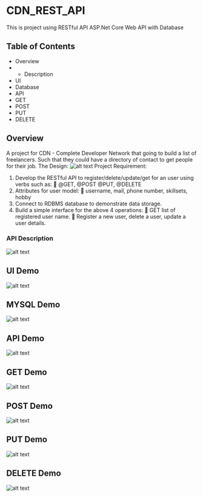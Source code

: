 # CDN_REST_API
This is project using RESTful API ASP.Net Core Web API with Database
## Table of Contents
+ Overview
+ + Description
+ UI
+ Database
+ API
+ GET
+ POST
+ PUT
+ DELETE

## Overview
A project for CDN - Complete Developer Network that going to build a list of freelancers.
Such that they could have a directory of contact to get people for their job.
The Design:
![alt text](img/overview.PNG)
Project Requirement:
1. Develop the RESTful API to register/delete/update/get for an user using verbs such as:
 @GET, @POST @PUT, @DELETE
2. Attributes for user model:
 username, mail, phone number, skillsets, hobby
3. Connect to RDBMS database to demonstrate data storage.
4. Build a simple interface for the above 4 operations:
 GET list of registered user name.
 Register a new user, delete a user, update a user details.
### API Description
![alt text](img/API_Desc.PNG)


## UI Demo
![alt text](img/ui.png)
## MYSQL Demo
![alt text](img/database.png)
## API Demo
![alt text](img/api_test.PNG)
## GET Demo
![alt text](img/api_test_get.PNG)
## POST Demo
![alt text](img/api_test_post.PNG)
## PUT Demo
![alt text](img/api_test_put.PNG)
## DELETE Demo
![alt text](img/api_test_del.PNG)

